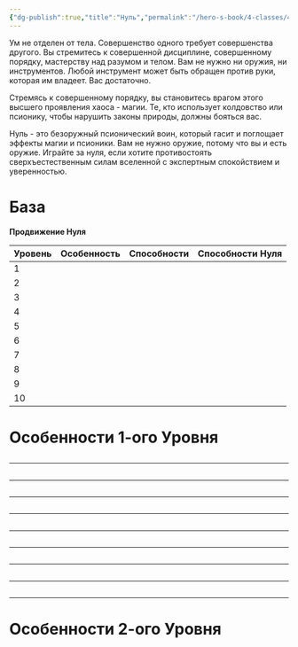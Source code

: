 ```yaml
---
{"dg-publish":true,"title":"Нуль","permalink":"/hero-s-book/4-classes/4-1-null/","dgPassFrontmatter":true}
---
```


Ум не отделен от тела. Совершенство одного требует совершенства другого. Вы стремитесь к совершенной дисциплине, совершенному порядку, мастерству над разумом и телом. Вам не нужно ни оружия, ни инструментов. Любой инструмент может быть обращен против руки, которая им владеет. Вас достаточно.

Стремясь к совершенному порядку, вы становитесь врагом этого высшего проявления хаоса - магии. Те, кто использует колдовство или псионику, чтобы нарушить законы природы, должны бояться вас. 

Нуль - это безоружный псионический воин, который гасит и поглощает эффекты магии и псионики. Вам не нужно оружие, потому что вы и есть оружие. Играйте за нуля, если хотите противостоять сверхъестественным силам вселенной с экспертным спокойствием и уверенностью.
# База
**Продвижение Нуля**

| Уровень | Особенность | Способности | Способности Нуля |
| ------- | ----------- | ----------- | --------------- |
| 1       |             |             |                 |
| 2       |             |             |                 |
| 3       |             |             |                 |
| 4       |             |             |                 |
| 5       |             |             |                 |
| 6       |             |             |                 |
| 7       |             |             |                 |
| 8       |             |             |                 |
| 9       |             |             |                 |
| 10      |             |             |                 |

# Особенности 1-ого Уровня
##
---
##
---
###
###
##
---
##
---
##
---
###
###
###
##
---
##
---
###
###
###
##
---
##
---
###
###
####
####

# Особенности 2-ого Уровня